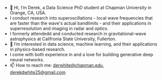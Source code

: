 - 👋 Hi, I’m Derek, a Data Science PhD student at Chapman University in Orange, CA, USA. 
- I conduct research into superoscillations - local wave frequencies that are faster than the wave's actual bandlimits - and their applications in superresolution and imaging in radar and optics.
- I formerly attendedd and conducted research in gravitational-wave astrophysics at Califronia State University, Fullerton.
- 👀 I’m interested in data science, machine learning, and their applications in physics-based research.
- I come with both experience in and a love for building generative deep neural networks.
- 📫 How to reach me: derwhite@chapman.edu, derekdwhite25@gmail.com

<!---
dwhite25/dwhite25 is a ✨ special ✨ repository because its `README.md` (this file) appears on your GitHub profile.
You can click the Preview link to take a look at your changes.
--->

